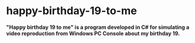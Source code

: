 # happy-birthday-19-to-me
<b>"Happy birthday 19 to me" is a program developed in C# for simulating a video reproduction from Windows PC Console about my birthday 19.</b>
